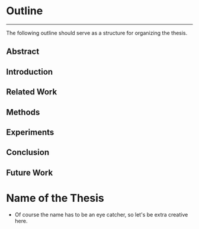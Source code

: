 # Outline
---
The following outline should serve as a structure for organizing the thesis.

## Abstract
## Introduction
## Related Work
## Methods
## Experiments
## Conclusion
## Future Work

# Name of the Thesis
- Of course the name has to be an eye catcher, so let's be extra creative here. 